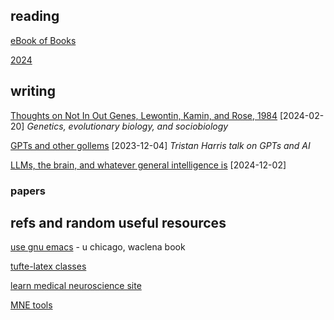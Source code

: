 ## reading

[eBook of Books](https://jd2504.github.io/lego/read.html)

[2024](https://jd2504.github.io/exaro/reading_2024.txt)


## writing

[Thoughts on Not In Out Genes, Lewontin, Kamin, and Rose, 1984](https://jd2504.github.io/lego/aa094.txt) [2024-02-20] *Genetics, evolutionary biology, and sociobiology*

[GPTs and other gollems](https://jd2504.github.io/exaro/harris_gollems.txt) [2023-12-04] *Tristan Harris talk on GPTs and AI*

[LLMs, the brain, and whatever general intelligence is](https://jd2504.github.io/exaro/llms_and_intelligence.html) [2024-12-02]


### papers

## refs and random useful resources

[use gnu emacs](https://www2.lib.uchicago.edu/keith/emacs/) - u chicago, waclena book

[tufte-latex classes](https://www.ctan.org/pkg/tufte-latex)

[learn medical neuroscience site](https://www.learnmedicalneuroscience.nl/)

[MNE tools](https://mne.tools/stable/index.html)